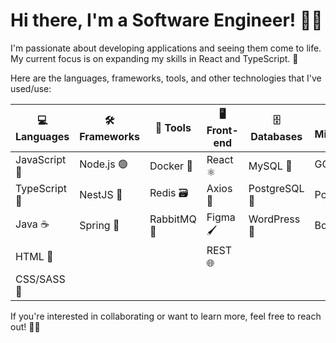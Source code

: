 # Hi there, I'm a Software Engineer! 👋🏽

I'm passionate about developing applications and seeing them come to life. My current focus is on expanding my skills in React and TypeScript. 🚀

Here are the languages, frameworks, tools, and other technologies that I've used/use:

| 💻 Languages | 🛠️ Frameworks | 🧰 Tools | 🖥️ Front-end | 🗄️ Databases | 🌟 Miscellaneous |
| --- | --- | --- | --- | --- | --- |
| JavaScript 🚀 | Node.js 🟢 | Docker 🐳 | React ⚛️ | MySQL 🐬 | GCP ☁️ |
| TypeScript 🤖 | NestJS 🦁 | Redis 🗃️ | Axios 🚀 | PostgreSQL 🐘 | Postman 📮 |
| Java ☕ | Spring 🌸 | RabbitMQ 🐇 | Figma 🖌️ | WordPress 📝 | Bootstrap 🥾 |
| HTML 📄 | | | REST 🌐 | | |
| CSS/SASS 🎨 | | | | | |


If you're interested in collaborating or want to learn more, feel free to reach out! 🤝🏽

<!--
**SMelidoni/SMelidoni** is a ✨ _special_ ✨ repository because its `README.md` (this file) appears on your GitHub profile.

Here are some ideas to get you started:

- 🔭 I’m currently working on ...
- 🌱 I’m currently learning ...
- 👯 I’m looking to collaborate on ...
- 🤔 I’m looking for help with ...
- 💬 Ask me about ...
- 📫 How to reach me: ...
- 😄 Pronouns: ...
- ⚡ Fun fact: ...
-->
